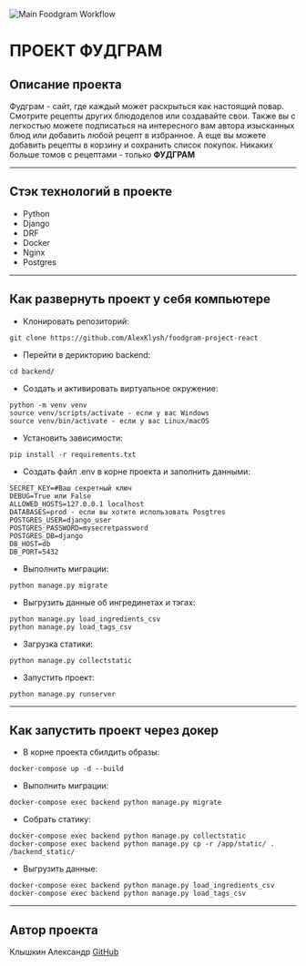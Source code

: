 ![Main Foodgram Workflow](https://github.com/AlexKlysh/foodgram-project-react/actions/workflows/main.yml/badge.svg)

# ПРОЕКТ ФУДГРАМ

## Описание проекта
Фудграм - сайт, где каждый может раскрыться как настоящий повар. Смотрите рецепты других блюдоделов или создавайте свои.
Также вы с легкостью можете подписаться на интересного вам автора изысканных блюд или добавить любой рецепт в избранное.
А еще вы можете добавить рецепты в корзину и сохранить список покупок.
Никаких больше томов с рецептами - только **ФУДГРАМ**
- - -

## Стэк технологий в проекте
- Python
- Django
- DRF
- Docker
- Nginx
- Postgres
- - -

## Как развернуть проект у себя компьютере
- Клонировать репозиторий:

```
git clone https://github.com/AlexKlysh/foodgram-project-react
```

- Перейти в дерикторию backend:

```
cd backend/
```

- Создать и активировать виртуальное окружение:

```
python -m venv venv
source venv/scripts/activate - eсли у вас Windows
source venv/bin/activate - если у вас Linux/macOS
```

- Установить зависимости:

```
pip install -r requirements.txt
```

- Создать файл .env в корне проекта и заполнить данными:

```
SECRET_KEY=#Ваш секретный ключ
DEBUG=True или False
ALLOWED_HOSTS=127.0.0.1 localhost
DATABASES=prod - если вы хотите использовать Posgtres
POSTGRES_USER=django_user
POSTGRES_PASSWORD=mysecretpassword
POSTGRES_DB=django
DB_HOST=db
DB_PORT=5432
```

- Выполнить миграции:

```
python manage.py migrate
```

- Выгрузить данные об ингрединетах и тэгах:

```
python manage.py load_ingredients_csv
python manage.py load_tags_csv
```

- Загрузка статики:

```
python manage.py collectstatic
```

- Запустить проект:

```
python manage.py runserver
```

- - -

## Как запустить проект через докер
- В корне проекта сбилдить образы:

```
docker-compose up -d --build
```

- Выполнить миграции:

```
docker-compose exec backend python manage.py migrate
```

- Собрать статику:

```
docker-compose exec backend python manage.py collectstatic
docker-compose exec backend python manage.py cp -r /app/static/ . /backend_static/
```

- Выгрузить данные:

```
docker-compose exec backend python manage.py load_ingredients_csv
docker-compose exec backend python manage.py load_tags_csv
```

- - -

## Автор проекта
Клышкин Александр [GitHub](https://github.com/AlexKlysh)
